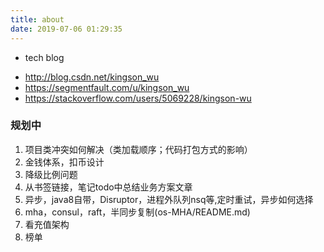 ```yaml
---
title: about
date: 2019-07-06 01:29:35
---
```


+ tech blog 
 - <http://blog.csdn.net/kingson_wu>
 - <https://segmentfault.com/u/kingson_wu>
 - <https://stackoverflow.com/users/5069228/kingson-wu>

### 规划中
1. 项目类冲突如何解决（类加载顺序；代码打包方式的影响）
5. 金钱体系，扣币设计
9. 降级比例问题
10. 从书签链接，笔记todo中总结业务方案文章
11. 异步，java8自带，Disruptor，进程外队列nsq等,定时重试，异步如何选择
12. mha，consul，raft，半同步复制(os-MHA/README.md)
13. 看充值架构
14. 榜单
